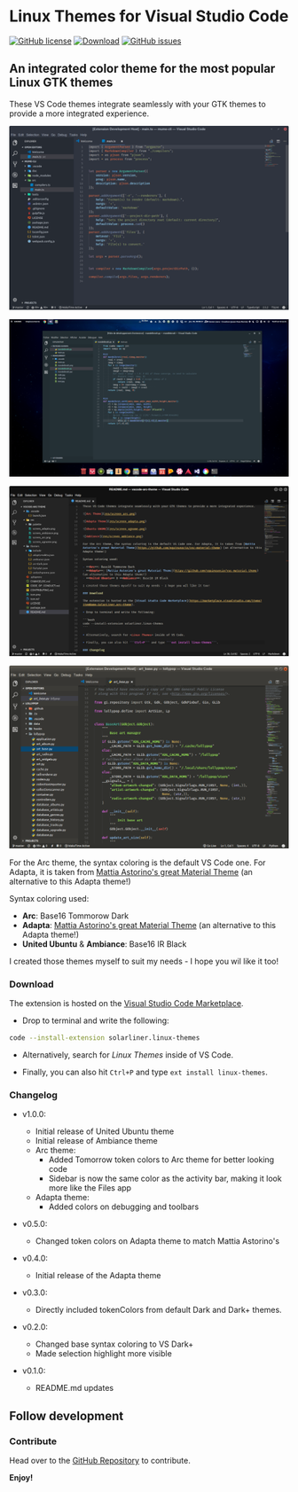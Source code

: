 # Linux Themes for Visual Studio Code

[![GitHub license](https://img.shields.io/badge/license-AGPL-blue.svg)](https://raw.githubusercontent.com/SolarLiner/vscode-arc-theme/master/LICENSE) [![Download](https://img.shields.io/badge/VS%20Code-v0.5.0-green.svg)](https://marketplace.visualstudio.com/items?itemName=SolarLiner.arc-theme) [![GitHub issues](https://img.shields.io/github/issues/SolarLiner/vscode-arc-theme.svg)](https://github.com/SolarLiner/vscode-arc-theme/issues)
## An integrated color theme for the most popular Linux GTK themes

These VS Code themes integrate seamlessly with your GTK themes to provide a more integrated experience.

![Arc Theme](res/screen_arc.png)

![Adapta Theme](res/screen_adapta.png)

![United Ubuntu](res/screen_ugnome.png)

![Ambiance](res/screen_ambiance.png)

For the Arc theme, the syntax coloring is the default VS Code one. For Adapta, it is taken from [Mattia Astorino's great Material Theme](https://github.com/equinusocio/vsc-material-theme) (an alternative to this Adapta theme!)

Syntax coloring used:

- **Arc**: Base16 Tommorow Dark
- **Adapta**: [Mattia Astorino's great Material Theme](https://github.com/equinusocio/vsc-material-theme) (an alternative to this Adapta theme!)
- **United Ubuntu** & **Ambiance**: Base16 IR Black

I created those themes myself to suit my needs - I hope you wil like it too!

### Download

The extension is hosted on the [Visual Studio Code Marketplace](https://marketplace.visualstudio.com/items?itemName=SolarLiner.arc-theme).

* Drop to terminal and write the following:

```bash
code --install-extension solarliner.linux-themes
```

* Alternatively, search for *Linux Themes* inside of VS Code.

* Finally, you can also hit ```Ctrl+P``` and type ```ext install linux-themes```.

### Changelog

* v1.0.0:
  * Initial release of United Ubuntu theme
  * Initial release of Ambiance theme
  * Arc theme:
    * Added Tomorrow token colors to Arc theme for better looking code
    * Sidebar is now the same color as the activity bar, making it look more like the Files app
  * Adapta theme:
    * Added colors on debugging and toolbars

* v0.5.0:
  * Changed token colors on Adapta theme to match Mattia Astorino's

* v0.4.0:
  * Initial release of the Adapta theme

* v0.3.0:
  * Directly included tokenColors from default Dark and Dark+ themes.

* v0.2.0:
  * Changed base syntax coloring to VS Dark+
  * Made selection highlight more visible

* v0.1.0:
  * README.md updates

## Follow development

### Contribute

Head over to the [GitHub Repository](https://github.com/SolarLiner/vscode-arc-theme) to contribute.

**Enjoy!**
